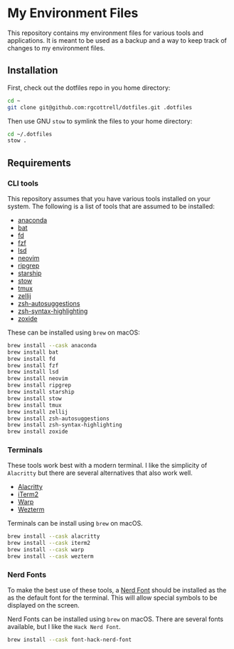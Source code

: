 # My Environment Files

This repository contains my environment files for various tools and
applications. It is meant to be used as a backup and a way to keep
track of changes to my environment files.

## Installation

First, check out the dotfiles repo in you home directory:

```bash
cd ~
git clone git@github.com:rgcottrell/dotfiles.git .dotfiles
```

Then use GNU `stow` to symlink the files to your home directory:

```bash
cd ~/.dotfiles
stow .
```

## Requirements

### CLI tools

This repository assumes that you have various tools installed on your system.
The following is a list of tools that are assumed to be installed:

- [anaconda](https://www.anaconda.com/download)
- [bat](https://github.com/sharkdp/bat)
- [fd](https://github.com/sharkdp/fd)
- [fzf](https://github.com/junegunn/fzf)
- [lsd](https://github.com/lsd-rs/lsd)
- [neovim](https://neovim.io/)
- [ripgrep](https://github.com/BurntSushi/ripgrep)
- [starship](https://starship.rs/)
- [stow](https://www.gnu.org/software/stow)
- [tmux](https://github.com/tmux/tmux)
- [zellij](https://zellij.dev/)
- [zsh-autosuggestions](https://github.com/zsh-users/zsh-autosuggestions)
- [zsh-syntax-highlighting](https://eithub.com/zsh-users/zsh-syntax-highlighting)
- [zoxide](https://github.com/ajeetdsouza/zoxide)

These can be installed using `brew` on macOS:

```bash
brew install --cask anaconda
brew install bat
brew install fd
brew install fzf
brew install lsd
brew install neovim
brew install ripgrep
brew install starship
brew install stow
brew install tmux
brew install zellij
brew install zsh-autosuggestions
brew install zsh-syntax-highlighting
brew install zoxide
```

### Terminals

These tools work best with a modern terminal. I like the simplicity of `Alacritty`
but there are several alternatives that also work well.

- [Alacritty](https://alacritty.org/)
- [iTerm2](https://iterm2.com/)
- [Warp](https://docs.warp.dev/)
- [Wezterm](https://wezfurlong.org/wezterm)

Terminals can be install using `brew` on macOS.

```bash
brew install --cask alacritty
brew install --cask iterm2
brew install --cask warp
brew install --cask wezterm
```

### Nerd Fonts

To make the best use of these tools, a [Nerd Font](https://www.nerdfonts.com/)
should be installed as the as the default font for the terminal. This will
allow special symbols to be displayed on the screen.

Nerd Fonts can be installed using `brew` on macOS. There are several fonts
available, but I like the `Hack Nerd Font`.

```bash
brew install --cask font-hack-nerd-font
```
